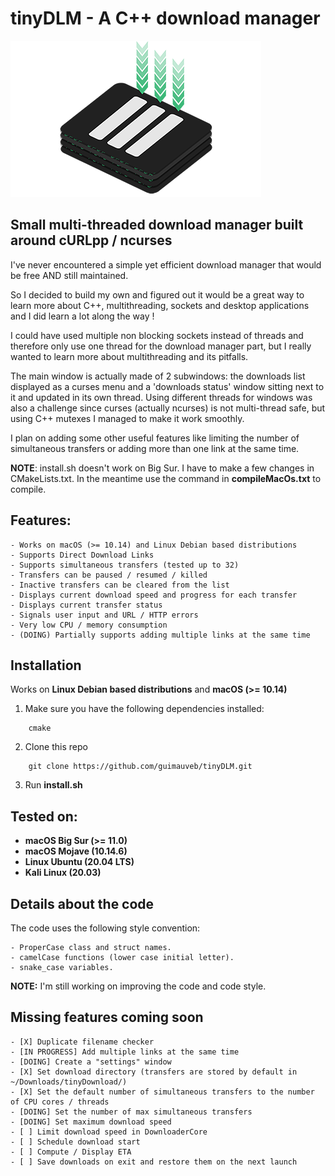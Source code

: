 # tinyDLM - A C++ download manager

![tinyDLM](/imgs/logo.png)

## Small multi-threaded download manager built around cURLpp / ncurses 

I've never encountered a simple yet efficient download manager that would be free AND still maintained.

So I decided to build my own and figured out it would be a great way to learn more about C++, multithreading, sockets and desktop applications and I did learn a lot along the way !

I could have used multiple non blocking sockets instead of threads and therefore only use one thread for the download manager part, but I really wanted to learn more about multithreading and its pitfalls.

The main window is actually made of 2 subwindows: the downloads list displayed as a curses menu and a 'downloads status' window sitting next to it and updated in its own thread.
Using different threads for windows was also a challenge since curses (actually ncurses) is not multi-thread safe, but using C++ mutexes I managed to make it work smoothly.

I plan on adding some other useful features like limiting the number of simultaneous transfers or adding more than one link at the same time.

**NOTE**: install.sh doesn't work on Big Sur. I have to make a few changes in CMakeLists.txt. In the meantime use the command in **compileMacOs.txt** to compile.

## Features:
    - Works on macOS (>= 10.14) and Linux Debian based distributions
    - Supports Direct Download Links
    - Supports simultaneous transfers (tested up to 32)
    - Transfers can be paused / resumed / killed
    - Inactive transfers can be cleared from the list
    - Displays current download speed and progress for each transfer
    - Displays current transfer status
    - Signals user input and URL / HTTP errors
    - Very low CPU / memory consumption
    - (DOING) Partially supports adding multiple links at the same time

## Installation 

Works on **Linux Debian based distributions** and **macOS (>= 10.14)**
    
1. Make sure you have the following dependencies installed:
```
    cmake
```

2. Clone this repo
```
    git clone https://github.com/guimauveb/tinyDLM.git
```

3. Run **install.sh**


## Tested on: 
- **macOS Big Sur (>= 11.0)**
- **macOS Mojave (10.14.6)** 
- **Linux Ubuntu (20.04 LTS)**
- **Kali Linux (20.03)**

## Details about the code
The code uses the following style convention:
```
- ProperCase class and struct names.
- camelCase functions (lower case initial letter).
- snake_case variables.
```

**NOTE:** I'm still working on improving the code and code style.

## Missing features coming soon 
    - [X] Duplicate filename checker 
    - [IN PROGRESS] Add multiple links at the same time 
    - [DOING] Create a "settings" window
    - [X] Set download directory (transfers are stored by default in ~/Downloads/tinyDownload/) 
    - [X] Set the default number of simultaneous transfers to the number of CPU cores / threads
    - [DOING] Set the number of max simultaneous transfers  
    - [DOING] Set maximum download speed
    - [ ] Limit download speed in DownloaderCore 
    - [ ] Schedule download start  
    - [ ] Compute / Display ETA  
    - [ ] Save downloads on exit and restore them on the next launch  



